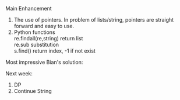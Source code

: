 

Main Enhancement<br>
1. The use of pointers. In problem of lists/string, pointers are straight forward and easy to use.<br>
2. Python functions<br>
re.findall(re,string) return list<br>
re.sub substitution<br>
s.find() return index, -1 if not exist<br>

Most impressive Bian's solution:


Next week: <br>
1. DP <br>
2. Continue String
